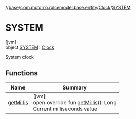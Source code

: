 //[base](../../../../index.md)/[com.motorro.rxlcemodel.base.entity](../../index.md)/[Clock](../index.md)/[SYSTEM](index.md)

# SYSTEM

[jvm]\
object [SYSTEM](index.md) : [Clock](../index.md)

System clock

## Functions

| Name | Summary |
|---|---|
| [getMillis](get-millis.md) | [jvm]<br>open override fun [getMillis](get-millis.md)(): Long<br>Current milliseconds value |
